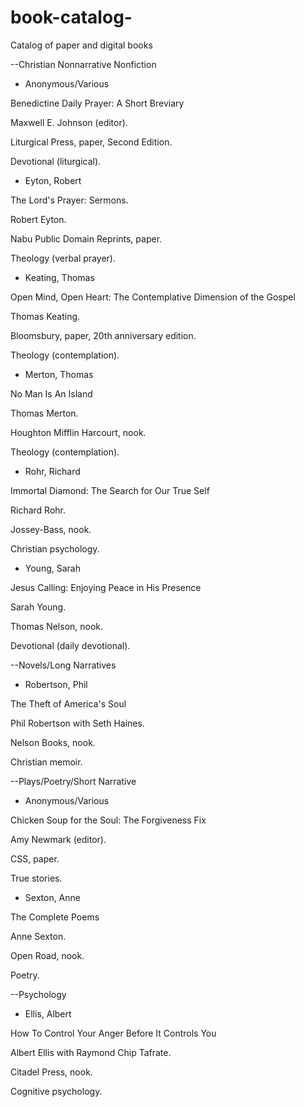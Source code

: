 # book-catalog-
Catalog of paper and digital books 

--Christian Nonnarrative Nonfiction

- Anonymous/Various 

Benedictine Daily Prayer: 
A Short Breviary 

Maxwell E. Johnson (editor).

Liturgical Press, paper, 
Second Edition. 

Devotional (liturgical). 

- Eyton, Robert

The Lord's Prayer: Sermons. 

Robert Eyton. 

Nabu Public Domain Reprints, paper. 

Theology (verbal prayer). 

- Keating, Thomas

Open Mind, Open Heart: 
The Contemplative Dimension of the Gospel

Thomas Keating. 

Bloomsbury, paper, 20th anniversary edition.

Theology (contemplation). 

- Merton, Thomas

No Man Is An Island 

Thomas Merton. 

Houghton Mifflin Harcourt, nook. 

Theology (contemplation). 

- Rohr, Richard 

Immortal Diamond: 
The Search for Our True Self

Richard Rohr. 

Jossey-Bass, nook. 

Christian psychology. 

- Young, Sarah

Jesus Calling: 
Enjoying Peace in His Presence 

Sarah Young. 

Thomas Nelson, nook. 

Devotional (daily devotional). 

--Novels/Long Narratives 

- Robertson, Phil 

The Theft of America's Soul

Phil Robertson with Seth Haines. 

Nelson Books, nook. 

Christian memoir. 


--Plays/Poetry/Short Narrative 

- Anonymous/Various

Chicken Soup for the Soul: The 
Forgiveness Fix

Amy Newmark (editor). 

CSS, paper. 

True stories. 


- Sexton, Anne

The Complete Poems 

Anne Sexton. 

Open Road, nook. 

Poetry. 


--Psychology 

- Ellis, Albert 

How To Control Your Anger Before It 
Controls You

Albert Ellis with Raymond Chip Tafrate. 

Citadel Press, nook. 

Cognitive psychology. 
